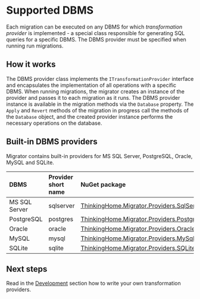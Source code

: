 # Supported DBMS

Each migration can be executed on any DBMS for which *transformation provider* is implemented - a special class responsible for generating SQL queries for a specific DBMS. The DBMS provider must be specified when running run migrations.

## How it works

The DBMS provider class implements the `ITransformationProvider` interface and encapsulates the implementation of all operations with a specific DBMS. When running migrations, the migrator creates an instance of the provider and passes it to each migration as it runs. The DBMS provider instance is available in the migration methods via the `Database` property. The `Apply` and `Revert` methods of the migration in progress call the methods of the `Database` object, and the created provider instance performs the necessary operations on the database.

## Built-in DBMS providers

Migrator contains built-in providers for MS SQL Server, PostgreSQL, Oracle, MySQL and SQLite.

| **DBMS** | **Provider short name** | **NuGet package**                                                                                                       |
|:-------------|:------------------------|:------------------------------------------------------------------------------------------------------------------------|
| MS SQL Server |sqlserver | [ThinkingHome.Migrator.Providers.SqlServer](https://www.nuget.org/packages/ThinkingHome.Migrator.Providers.SqlServer)   |
| PostgreSQL |postgres | [ThinkingHome.Migrator.Providers.PostgreSQL](https://www.nuget.org/packages/ThinkingHome.Migrator.Providers.PostgreSQL) |
| Oracle |oracle | [ThinkingHome.Migrator.Providers.Oracle](https://www.nuget.org/packages/ThinkingHome.Migrator.Providers.Oracle)         |
| MySQL | mysql | [ThinkingHome.Migrator.Providers.MySql](https://www.nuget.org/packages/ThinkingHome.Migrator.Providers.MySql)           |
| SQLite |sqlite | [ThinkingHome.Migrator.Providers.SQLite](https://www.nuget.org/packages/ThinkingHome.Migrator.Providers.SQLite)         |

## Next steps

Read in the [Development](development.md) section how to write your own transformation providers.
